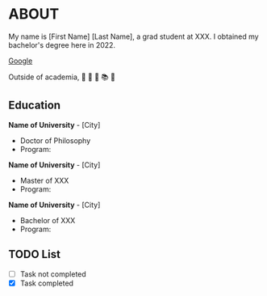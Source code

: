 # ABOUT

My name is [First Name] [Last Name], a grad student at XXX. I obtained my bachelor's degree here in 2022.  

[Google](https://google.com)

Outside of academia, 
&#x1F3C0;
&#x1F94A;
&#x1F94B;
&#x1F4DA;
&#x1F373;


## Education
**<i class="fa-solid fa-graduation-cap" style="color:#A02437"></i> Name of University** - [City]
- Doctor of Philosophy
- Program: 

**<i class="fa-solid fa-graduation-cap" style="color:#275D38"></i> Name of University** - [City]
- Master of XXX
- Program: 

**<i class="fa-solid fa-graduation-cap" style="color:#FFC72C"></i> Name of University** - [City]
- Bachelor of XXX
- Program: 


## TODO List
- [ ] Task not completed
- [x] Task completed